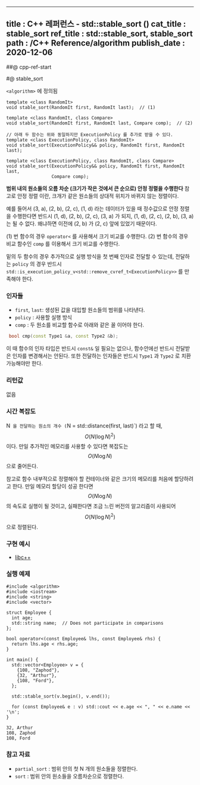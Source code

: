 ----------------
title : C++ 레퍼런스 - std::stable_sort (<algorithm>)
cat_title : stable_sort
ref_title : std::stable_sort, stable_sort
path : /C++ Reference/algorithm
publish_date : 2020-12-06
----------------

##@ cpp-ref-start

#@ stable_sort

`<algorithm>` 에 정의됨

```cpp-formatted
template <class RandomIt>
void stable_sort(RandomIt first, RandomIt last);  // (1)

template <class RandomIt, class Compare>
void stable_sort(RandomIt first, RandomIt last, Compare comp);  // (2)

// 아래 두 함수는 위와 동일하지만 ExecutionPolicy 를 추가로 받을 수 있다.
template <class ExecutionPolicy, class RandomIt>
void stable_sort(ExecutionPolicy&& policy, RandomIt first, RandomIt last);

template <class ExecutionPolicy, class RandomIt, class Compare>
void stable_sort(ExecutionPolicy&& policy, RandomIt first, RandomIt last,
                 Compare comp);
```

**범위 내의 원소들의 오름 차순 (크기가 작은 것에서 큰 순으로) 안정 정렬을 수행한다** 참고로 안정 정렬 이란, 크개가 같은 원소들의 상대적 위치가 바뀌지 않는 정렬이다.

예를 들어서 (3, a), (2, b), (2, c), (1, d) 라는 데이터가 있을 때 정수값으로 안정 정렬을 수행한다면 반드시 (1, d), (2, b), (2, c), (3, a) 가 되지, (1, d), (2, c), (2, b), (3, a) 는 될 수 없다. 왜냐하면 이전에 (2, b) 가 (2, c) 앞에 있었기 때문이다.

(1) 번 함수의 경우 `operator<` 를 사용해서 크기 비교를 수행한다.
(2) 번 함수의 경우 비교 함수인 `comp` 를 이용해서 크기 비교를 수행한다.

밑의 두 함수의 경우 추가적으로 실행 방식을 첫 번째 인자로 전달할 수 있는데, 전달하는 `policy` 의 경우 반드시 `std::is_execution_policy_v<std::remove_cvref_t<ExecutionPolicy>>` 를 만족해야 한다.

### 인자들

* `first`, `last`: 생성된 값을 대입할 원소들의 범위를 나타낸다.
* `policy` : 사용할 실행 방식
* `comp` : 두 원소를 비교할 함수로 아래와 같은 꼴 이어야 한다.

```cpp
 bool cmp(const Type1 &a, const Type2 &b);
```

이 때 함수의 인자 타입은 반드시 `const&` 일 필요는 없으나, 함수안에선 반드시 전달받은 인자를 변경해서는 안된다. 또한 전달하는 인자들은 반드시 `Type1` 과 `Type2` 로 치환 가능해야만 한다.

### 리턴값

없음

### 시간 복잡도

N` 을 전달하는 원소의 개수 (`N = std::distance(first, last)`) 라고 할 때, $$O(N (\log N)^2)$$ 이다. 만일 추가적인 메모리를 사용할 수 있다면 복잡도는 $$O(N\log N)$$ 으로 줄어든다. 

참고로 함수 내부적으로 정렬해야 할 컨테이너와 같은 크기의 메모리를 처음에 할당하려고 한다. 만일 메모리 할당이 성공 한다면 $$O(N\log N)$$ 의 속도로 실행이 될 것이고, 실패한다면 조금 느린 버전의 알고리즘이 사용되어 $$O(N (\log N)^2)$$ 으로 정렬된다.

### 구현 예시

* [libc++](https://github.com/llvm-mirror/libcxx/blob/a12cb9d211019d99b5875b6d8034617cbc24c2cc/include/algorithm#L4696)

### 실행 예제

```cpp-formatted
#include <algorithm>
#include <iostream>
#include <string>
#include <vector>

struct Employee {
  int age;
  std::string name;  // Does not participate in comparisons
};

bool operator<(const Employee& lhs, const Employee& rhs) {
  return lhs.age < rhs.age;
}

int main() {
  std::vector<Employee> v = {
    {108, "Zaphod"},
    {32, "Arthur"},
    {108, "Ford"},
  };

  std::stable_sort(v.begin(), v.end());

  for (const Employee& e : v) std::cout << e.age << ", " << e.name << '\n';
}
```

```exec
32, Arthur
108, Zaphod
108, Ford
```

### 참고 자료

* `partial_sort` : 범위 안의 첫 N 개의 원소들을 정렬한다.
* `sort` : 범위 안의 원소들을 오름차순으로 정렬한다.